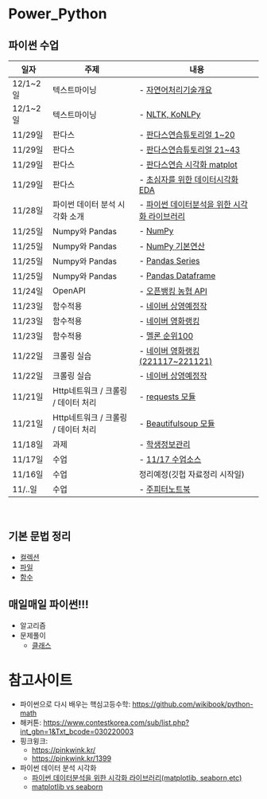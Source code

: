 # Power_Python
## 파이썬 수업
일자 | 주제 |내용
-------- | -----------|-------------------------------
12/1~2일 | 텍스트마이닝 | - [자연어처리기술개요](code/텍스트마이닝1-01자연어처리기술1-개요.ipynb)
12/1~2일 | 텍스트마이닝 |  - [NLTK, KoNLPy](code/텍스트마이닝1-99NLTK_KoNLPy.ipynb)
11/29일| 판다스| - [판다스연습튜토리얼 1~20](code/2-Pandas-연습_튜토리얼_19Q.ipynb)
11/29일| 판다스| - [판다스연습튜토리얼 21~43](code/2-Pandas-연습_튜토리얼_20Q_43.ipynb.ipynb)
11/29일| 판다스| - [판다스연습 시각화 matplot](code/2-Pandas-연습-시각화matplot-20_A.ipynb)
11/29일| 판다스| - [초심자를 위한 데이터시각화 EDA](https://medium.com/bondata/%EC%B4%88%EC%8B%AC%EC%9E%90%EB%A5%BC-%EC%9C%84%ED%95%9C-%EB%8D%B0%EC%9D%B4%ED%84%B0-%EC%8B%9C%EA%B0%81%ED%99%94-eda-%EA%B0%80%EC%9D%B4%EB%93%9C%EB%9D%BC%EC%9D%B8-%EC%8B%A4%EC%8A%B5-62d11f93e17e)
11/28일| 파이썬 데이터 분석 시각화 소개| - [파이썬 데이터분석을 위한 시각화 라이브러리](https://modulabs.co.kr/blog/python-data-analysis-matplotlib-seaborn-etc/#:~:text=Matplotlib%20vs%20seaborn,-Matplotlib%20%EB%8A%94%20%EC%A7%80%EC%86%8D%EC%A0%81&text=%EC%88%98%EB%A7%8E%EC%9D%80%20%EB%A0%8C%EB%8D%94%EB%A7%81%20%EB%B0%B1%EC%97%94%EB%93%9C%EB%A5%BC%20%EC%A0%9C%EA%B3%B5,%EB%90%9C%20Python%20%ED%94%8C%EB%A1%9C%ED%8C%85%20%EB%9D%BC%EC%9D%B4%EB%B8%8C%EB%9F%AC%EB%A6%AC%EC%9E%85%EB%8B%88%EB%8B%A4.) 
11/25일| Numpy와 Pandas| - [NumPy](code/2-01NumPy1-Tutorial_0.ipynb)
11/25일| Numpy와 Pandas| - [NumPy 기본연산](code/2-01NumPy2-Op.ipynb)
11/25일| Numpy와 Pandas| - [Pandas Series](code/2-04Pandas_Series-0.ipynb)
11/25일| Numpy와 Pandas| - [Pandas Dataframe](code/2-05Pandas_DataFrame-0.ipynb)
11/24일| OpenAPI |- [오픈뱅킹 농협 API](task/오픈뱅킹-NH.ipynb)
11/23일| 함수적용| - [네이버 상영예정작](task/백경희_상영예정.ipynb)
11/23일| 함수적용| - [네이버 영화랭킹](task/백경희_영화랭킹.ipynb)    
11/23일| 함수적용| - [멜론 순위100](task/백경희_멜론음원.ipynb)
11/22일| 크롤링 실습|- [네이버 영화랭킹(221117~221121)](task/221122.ipynb)
11/22일| 크롤링 실습|- [네이버 상영예정작](task/백경희_상영예정.ipynb)
11/21일|Http네트워크 / 크롤링 / 데이터 처리| - [requests 모듈](task/데이터크롤링1-02requests.ipynb)
11/21일|Http네트워크 / 크롤링 / 데이터 처리| - [Beautifulsoup 모듈](task/데이터크롤링1-03BS4_Start.ipynb)
11/18일|과제| - [학생정보관리](task/과제_학생정보프로그램.md)
11/17일|수업|- [11/17 수업소스](day1117/code_lab1.ipynb)
11/16일|수업| 정리예정(깃헙 자료정리 시작일)
11/..일|수업|- [주피터노트북](code/1-01JupyterNotebook.ipynb)
<br>

## 기본 문법 정리
   - [컬렉션](code/Sequence_0.ipynb)
   - [파일](code/File_0.ipynb)
   - [함수](task/1-06Function.ipynb)
## 매일매일 파이썬!!!
  - 알고리즘
  - 문제풀이
      - [클래스](code/code_practice_class.ipynb)
# 참고사이트
  - 파이썬으로 다시 배우는 핵심고등수학: https://github.com/wikibook/python-math  
  - 해커톤: https://www.contestkorea.com/sub/list.php?int_gbn=1&Txt_bcode=030220003
  - 핑크윙크:
    -  https://pinkwink.kr/
    - https://pinkwink.kr/1399
  - 파이썬 데이터 분석 시각화
    - [파이썬 데이터분석을 위한 시각화 라이브러리(matplotlib, seaborn,etc)](https://modulabs.co.kr/blog/python-data-analysis-matplotlib-seaborn-etc/#:~:text=Matplotlib%20vs%20seaborn,-Matplotlib%20%EB%8A%94%20%EC%A7%80%EC%86%8D%EC%A0%81&text=%EC%88%98%EB%A7%8E%EC%9D%80%20%EB%A0%8C%EB%8D%94%EB%A7%81%20%EB%B0%B1%EC%97%94%EB%93%9C%EB%A5%BC%20%EC%A0%9C%EA%B3%B5,%EB%90%9C%20Python%20%ED%94%8C%EB%A1%9C%ED%8C%85%20%EB%9D%BC%EC%9D%B4%EB%B8%8C%EB%9F%AC%EB%A6%AC%EC%9E%85%EB%8B%88%EB%8B%A4.)
    - [matplotlib vs seaborn](https://datauntold.com/matplotlib-vs-seaborn/)
